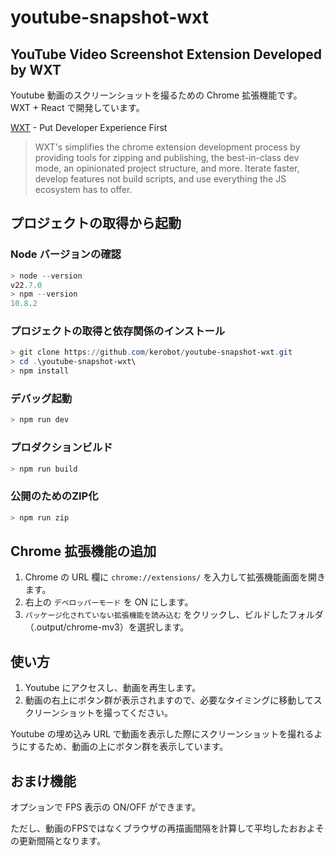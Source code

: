 # youtube-snapshot-wxt

## YouTube Video Screenshot Extension Developed by WXT

Youtube 動画のスクリーンショットを撮るための Chrome 拡張機能です。  
WXT + React で開発しています。

[WXT](https://wxt.dev/) - Put Developer Experience First

> WXT's simplifies the chrome extension development process by providing tools for zipping and publishing, the best-in-class dev mode, an opinionated project structure, and more. Iterate faster, develop features not build scripts, and use everything the JS ecosystem has to offer.

## プロジェクトの取得から起動

### Node バージョンの確認

```powershell
> node --version
v22.7.0
> npm --version
10.8.2
```

### プロジェクトの取得と依存関係のインストール

```powershell
> git clone https://github.com/kerobot/youtube-snapshot-wxt.git
> cd .\youtube-snapshot-wxt\
> npm install
```

### デバッグ起動

```powershell
> npm run dev
```

### プロダクションビルド

```powershell
> npm run build
```

### 公開のためのZIP化

```powershell
> npm run zip
```

## Chrome 拡張機能の追加

1. Chrome の URL 欄に `chrome://extensions/` を入力して拡張機能画面を開きます。
2. 右上の `デベロッパーモード` を ON にします。
3. `パッケージ化されていない拡張機能を読み込む` をクリックし、ビルドしたフォルダ（.output/chrome-mv3）を選択します。

## 使い方

1. Youtube にアクセスし、動画を再生します。
2. 動画の右上にボタン群が表示されますので、必要なタイミングに移動してスクリーンショットを撮ってください。

Youtube の埋め込み URL で動画を表示した際にスクリーンショットを撮れるようにするため、動画の上にボタン群を表示しています。

## おまけ機能

オプションで FPS 表示の ON/OFF ができます。  

ただし、動画のFPSではなくブラウザの再描画間隔を計算して平均したおおよその更新間隔となります。
